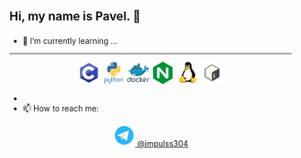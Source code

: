## Hi, my name is Pavel. 👋

###
- 🌱 I’m currently learning ...
***

<div style="text-align: center;">
    <img src="https://github.com/Impuls13/Impuls13/blob/main/screen/c2.svg" width="40" height="40" alt="C">
    <img src="https://github.com/devicons/devicon/blob/master/icons/python/python-original-wordmark.svg" width="40" height="40" alt="Python">
    <img src="https://github.com/devicons/devicon/blob/master/icons/docker/docker-original-wordmark.svg" width="40" height="40" alt="Docker">
    <img src="https://github.com/Impuls13/Impuls13/blob/main/screen/nginx_logo_icon_169915.svg" width="40" height="40" alt="NGINX">
    <img src="https://github.com/devicons/devicon/blob/master/icons/linux/linux-original.svg" width="40" height="40" alt="Linux">
    <img src="https://github.com/Impuls13/Impuls13/blob/main/screen/icons8-bash.svg" width="40" height="40" alt="BASH">
</div>

-
- 📫 How to reach me:  
<div style="text-align: center;">
    <a href="https://t.me/impulss304">
        <img src="https://github.com/Impuls13/Impuls13/blob/main/screen/telegramm-small.svg" width="40" height="40" alt="Telegram">
    </a>
    <a href="https://t.me/impulss304">@impulss304</a>
</div>

